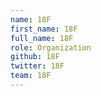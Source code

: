 ```yaml
---
name: 18F
first_name: 18F
full_name: 18F
role: Organization
github: 18F
twitter: 18F
team: 18F
---
```

